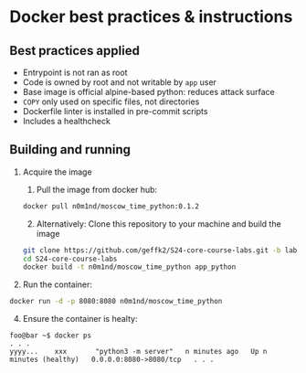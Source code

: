 # Docker best practices & instructions

## Best practices applied

- Entrypoint is not ran as root
- Code is owned by root and not writable by ```app``` user
- Base image is official alpine-based python: reduces attack surface
- ```COPY``` only used on specific files, not directories
- Dockerfile linter is installed in pre-commit scripts
- Includes a healthcheck

## Building and running
1. Acquire the image
    1. Pull the image from docker hub:
    ```bash
    docker pull n0m1nd/moscow_time_python:0.1.2
    ```

    2. Alternatively: Clone this repository to your machine and build the image
    ```bash
    git clone https://github.com/geffk2/S24-core-course-labs.git -b lab1
    cd S24-core-course-labs
    docker build -t n0m1nd/moscow_time_python app_python
    ```

3. Run the container:
```bash
docker run -d -p 8080:8080 n0m1nd/moscow_time_python
```

4. Ensure the container is healty:
```console
foo@bar ~$ docker ps
. . .
yyyy...    xxx       "python3 -m server"   n minutes ago   Up n minutes (healthy)   0.0.0.0:8080->8080/tcp   . . .
```
